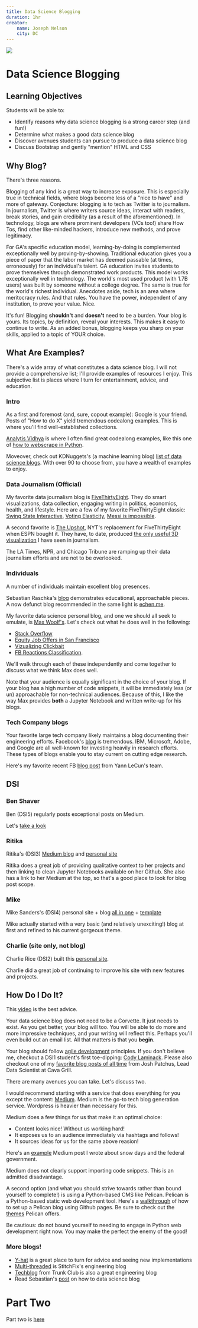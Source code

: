 ```yaml
---
title: Data Science Blogging
duration: 1hr
creator:
    name: Joseph Nelson
    city: DC
---
```


 ![](./thisisme.png)

# Data Science Blogging

## Learning Objectives

Students will be able to:

- Identify reasons why data science blogging is a strong career step (and fun!)
- Determine what makes a good data science blog
- Discover avenues students can pursue to produce a data science blog
- Discuss Bootstrap and gently "mention" HTML and CSS

## Why Blog?

There's three reasons.

Blogging of any kind is a great way to increase exposure. This is especially true in technical fields, where blogs become less of a "nice to have" and more of gateway. Conjecture: blogging is to tech as Twitter is to journalism. In journalism, Twitter is where writers source ideas, interact with readers, break stories, and gain credibility (as a result of the aforementioned). In technology, blogs are where prominent developers (VCs too!) share How Tos, find other like-minded hackers, introduce new methods, and prove legitimacy.

For GA's specific  education model, learning-by-doing is complemented exceptionally well by proving-by-showing. Traditional education gives you a piece of paper that the labor market has deemed passable (at times, erroneously) for an individual's talent. GA education invites students to prove themselves through demonstrated work products. This model works exceptionally well in technology. The world's most used product (with 1.7B users) was built by someone without a college degree. The same is true for the world's richest individual. Anecdotes aside, tech is an area where meritocracy rules. And that rules. You have the power, independent of any institution, to prove your value. Nice.

It's fun! Blogging __shouldn't__ and __doesn't__ need to be a burden. Your blog is yours. Its topics, by definition, reveal your interests. This makes it easy to continue to write. As an added bonus, blogging keeps you sharp on your skills, applied to a topic of YOUR choice.


## What Are Examples?

There's a wide array of what constitutes a data science blog. I will not provide a comprehensive list; I'll provide examples of resources I enjoy. This subjective list is places where I turn for entertainment, advice, and education.

### Intro

As a first and foremost (and, sure, copout example): Google is your friend. Posts of "How to do X" yield tremendous codealong examples. This is where you'll find well-established collections.

[Analytis Vidhya](https://www.analyticsvidhya.com) is where I often find great codealong examples, like this one of [how to webscrape in Python](https://www.analyticsvidhya.com/blog/2015/10/beginner-guide-web-scraping-beautiful-soup-python/).

Moveover, check out KDNuggets's (a machine learning blog) [list of data science blogs](http://www.kdnuggets.com/2015/10/best-blogs-analytics-big-data-science-machine-learning.html). With over 90 to choose from, you have a wealth of examples to enjoy.


### Data Journalism (Official)

My favorite data journalism blog is [FiveThirtyEight](fivethirtyeight.com). They do smart visualizations, data collection, engaging writing in politics, economics, health, and lifestyle. Here are a few of my favorite FiveThirtyEight classic: [Swing State Interactive](http://www.nytimes.com/interactive/2012/10/15/us/politics/swing-history.html?_r=0), [Voting Elasticity](http://fivethirtyeight.com/features/swing-voters-and-elastic-states/), [Messi is impossible](http://fivethirtyeight.com/features/lionel-messi-is-impossible/).

A second favorite is [The Upshot](http://www.nytimes.com/section/upshot), NYT's replacement for FiveThirtyEight when ESPN bought it. They have, to date, produced [the only useful 3D visualization](http://www.nytimes.com/interactive/2015/03/19/upshot/3d-yield-curve-economic-growth.html) I have seen in journalism.

The LA Times, NPR, and Chicago Tribune are ramping up their data journalism efforts and are not to be overlooked.

### Individuals

A number of individuals maintain excellent blog presences.

Sebastian Raschka's [blog](http://sebastianraschka.com/blog/index.html) demonstrates educational, approachable pieces. A now defunct blog recommended in the same light is [echen.me](http://blog.echen.me/).

My favorite data science personal blog, and one we should all seek to emulate, is [Max Woolf's](http://minimaxir.com/). Let's check out what he does well in the following:

- [Stack Overflow](http://minimaxir.com/2016/07/stack-overflow/)
- [Equity Job Offers in San Francisco](http://minimaxir.com/2016/05/sfba-compensation/)
- [Vizualizing Clickbait](http://minimaxir.com/2016/08/clickbait-cluster/)
- [FB Reactions Classification](http://minimaxir.com/2016/06/interactive-reactions/).

We'll walk through each of these independently and come together to discuss what we think Max does well.

Note that your audience is equally significant in the choice of your blog. If your blog has a high number of code snippets, it will be immediately less (or un) approachable for non-technical audiences. Because of this, I like the way Max provides __both__ a Jupyter Notebook and written write-up for his blogs.

### Tech Company blogs

Your favorite large tech company likely maintains a blog documenting their engineering efforts. Facebook's [blog](https://research.facebook.com/blog/) is tremendous. IBM, Microsoft, Adobe, and Google are all well-known for investing heavily in research efforts. These types of blogs enable you to stay current on cutting edge research.

Here's my favorite recent FB [blog post](https://code.facebook.com/posts/1587249151575490/a-path-to-unsupervised-learning-through-adversarial-networks/) from Yann LeCun's team.

## DSI 


### Ben Shaver

Ben (DSI5) regularly posts exceptional posts on Medium.

Let's [take a look](https://medium.com/@benpshaver.)

### Ritika

Ritika's (DSI3) [Medium blog](https://medium.com/@mostlyinane) and [personal site](http://http://www.datawrites.co/)

Ritika does a great job of providing qualitative context to her projects and then linking to clean Jupyter Notebooks available on her Github. She also has a link to her Medium at the top, so that's a good place to look for blog post scope.

### Mike

Mike Sanders's (DSI4) personal site + blog [all in one](https://michaeljsanders.com/) + [template](https://github.com/MikeS-nth/MikeS-nth.github.io)

Mike actually started with a very basic (and relatively unexciting!) blog at first and refined to his current gorgeous theme.

### Charlie (site only, not blog)

Charlie Rice (DSI2) built this [personal site](http://charlesmrice.com/).

Charlie did a great job of continuing to improve his site with new features and projects.

## How Do I Do It?

This [video](https://www.youtube.com/watch?v=ZXsQAXx_ao0) is the best advice.

Your data science blog does not need to be a Corvette. It just needs to exist. As you get better, your blog will too. You will be able to do more and more impressive techniques, and your writing will reflect this. Perhaps you'll even build out an email list. All that matters is that you __begin__.

Your blog should follow [agile development](https://pbs.twimg.com/media/B82SXypCAAAnPn5.png) principles. If you don't believe me, checkout a DSI1 student's first toe-dipping: [Cody Laminack](https://www.codylaminack.com/visualizations/). Please also checkout one of my [favorite blog posts of all time](http://blog.patchus.co.uk/2015/02/nyc-farewell.html) from Josh Patchus, Lead Data Scientist at Cava Grill.

There are many avenues you can take. Let's discuss two.

I would recommend starting with a service that does everything for you except the content: [Medium](https://medium.com). Medium is the go-to tech blog generation service. Wordpress is heavier than necessary for this.

Medium does a few things for us that make it an optimal choice:

- Content looks nice! Without us working hard!
- It exposes us to an audience immediately via hashtags and follows!
- It sources ideas for us for the same above reasion!

Here's an [example](https://medium.com/@josephofiowa/auditing-the-feds-what-determines-a-federal-government-snow-day-75a3432c613) Medium post I wrote about snow days and the federal government.

Medium does not clearly support importing code snippets. This is an admitted disadvantage.

A second option (and what you should strive towards rather than bound yourself to complete!) is using a Python-based CMS like Pelican. Pelican is a Python-based static web development tool. Here's a [walkthrough](https://fedoramagazine.org/make-github-pages-blog-with-pelican/) of how to set up a Pelican blog using Github pages. Be sure to check out the [themes](https://github.com/getpelican/pelican-themes) Pelican offers.


Be cautious: do not bound yourself to needing to engage in Python web development right now. You may make the perfect the enemy of the good!


### More blogs!

- [Y-hat](http://blog.yhat.com/) is a great place to turn for advice and seeing new implementations
- [Multi-threaded](http://multithreaded.stitchfix.com/blog/) is StitchFix's engineering blog
- [Techblog](https://techblog.trunkclub.com/) from Trunk Club is also a great engineering blog
- Read Sebastian's [post](http://sebastianraschka.com/blog/2015/writing-pymle.html) on how to data science blog


# Part Two

Part two is [here](https://github.com/josephofiowa/GWDATA/tree/master/deploy-bootstrap)

